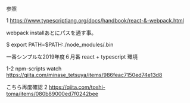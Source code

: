 
参照

1
https://www.typescriptlang.org/docs/handbook/react-&-webpack.html


webpack installあとにパスを通す事。

$ export PATH=$PATH:./node_modules/.bin

一番シンプルな2019年度６月番 react + typescript 環境


1-2 npm-scripts watch
https://qiita.com/minase_tetsuya/items/986feac7150ed74e13d8




こちら再度確認
2
https://qiita.com/toshi-toma/items/080b89000ed7f0242bee

